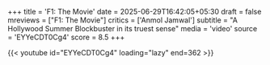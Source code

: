 +++
title = 'F1: The Movie'
date = 2025-06-29T16:42:05+05:30
draft = false
mreviews = ["F1: The Movie"]
critics = ['Anmol Jamwal']
subtitle = "A Hollywood Summer Blockbuster in its truest sense"
media = 'video'
source = 'EYYeCDT0Cg4'
score = 8.5
+++

{{< youtube id="EYYeCDT0Cg4" loading="lazy" end=362 >}}

